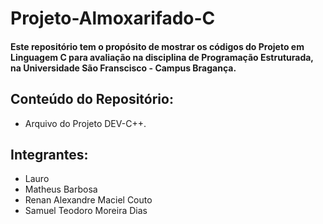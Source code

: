 # Projeto-Almoxarifado-C

#### Este repositório tem o propósito de mostrar os códigos do Projeto em Linguagem C para avaliação na disciplina de Programação Estruturada, na Universidade São Franscisco - Campus Bragança.

## Conteúdo do Repositório:

- Arquivo do Projeto DEV-C++.

## Integrantes:

- Lauro
- Matheus Barbosa
- Renan Alexandre Maciel Couto
- Samuel Teodoro Moreira Dias
